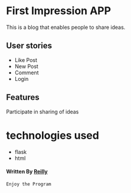 # First Impression APP
This is a blog that enables people to share ideas.

## User stories
- Like Post
- New Post
- Comment
- Login

## Features
Participate in sharing of ideas

# technologies used
- flask
- html

#### Written By [Reilly](https://github.com/Reilly-Oduory)

``` Enjoy the Program ```
